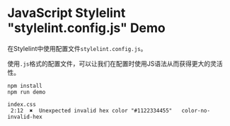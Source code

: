 JavaScript Stylelint "stylelint.config.js" Demo
===============================================

在Stylelint中使用配置文件`stylelint.config.js`。

使用`.js`格式的配置文件，可以让我们在配置时使用JS语法从而获得更大的灵活性。

```
npm install
npm run demo
```

```
index.css
 2:12  ✖  Unexpected invalid hex color "#1122334455"   color-no-invalid-hex
```